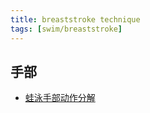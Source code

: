 ```yaml
---
title: breaststroke technique
tags: [swim/breaststroke]
---
```


## 手部
- [蛙泳手部动作分解](https://www.zhihu.com/question/300452116/answer/2075203666)

